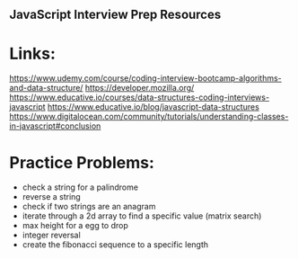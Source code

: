 ## JavaScript Interview Prep Resources

# Links:

https://www.udemy.com/course/coding-interview-bootcamp-algorithms-and-data-structure/
https://developer.mozilla.org/
https://www.educative.io/courses/data-structures-coding-interviews-javascript
https://www.educative.io/blog/javascript-data-structures
https://www.digitalocean.com/community/tutorials/understanding-classes-in-javascript#conclusion


# Practice Problems:
 - check a string for a palindrome
 - reverse a string
  - check if two strings are an anagram
 - iterate through a 2d array to find a specific value (matrix search)
  - max height for a egg to drop
  - integer reversal
  - create the fibonacci sequence to a specific length 



